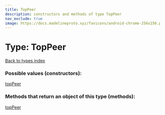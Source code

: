 ```yaml
---
title: TopPeer
description: constructors and methods of type TopPeer
nav_exclude: true
image: https://docs.madelineproto.xyz/favicons/android-chrome-256x256.png
---
```

# Type: TopPeer
[Back to types index](index.md)



### Possible values (constructors):

[topPeer](/API_docs/constructors/topPeer.md)  



### Methods that return an object of this type (methods):



[topPeer](/API_docs/constructors/topPeer.md)  

